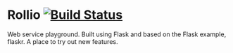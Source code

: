 # Rollio [![Build Status](https://travis-ci.org/Withington/Rollio.svg?branch=master)](https://travis-ci.org/Withington/Rollio)
Web service playground.
Built using Flask and based on the Flask example, flaskr.
A place to try out new features.
